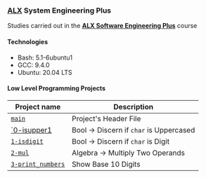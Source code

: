 ### [ALX](https://www.alxafrica.com/) System Engineering Plus

Studies carried out in the **[ALX Software Engineering Plus](https://www.alxafrica.com/software-engineering-plus/)** course

#### Technologies

* Bash:     5.1-6ubuntu1
* GCC:      9.4.0
* Ubuntu:   20.04 LTS

#### Low Level Programming Projects

| Project name | Description |
| ------------ | ----------- |
| [`main`](main.h) | Project's Header File |
| [`0-isupper1](0-isupper.c) | Bool -> Discern if `char` is Uppercased |
| [`1-isdigit`](1-isdigit.c) | Bool -> Discern if `char` is Digit |
| [`2-mul`](2-mul.c) | Algebra -> Multiply Two Operands |
| [`3-print_numbers`](3-print_numbers.c) | Show Base 10 Digits |
